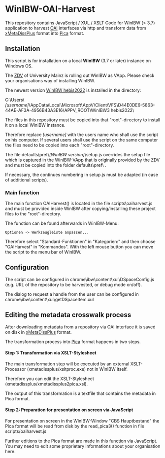 # WinIBW-OAI-Harvest
This repository contains JavaScript / XUL / XSLT Code for WinIBW (> 3.7) application to harvest [OAI](http://www.openarchives.org/OAI/2.0/openarchivesprotocol.htm) interfaces via http and transform data from
[xMetaDissPlus](https://www.dnb.de/DE/Professionell/Sammeln/Unkoerperliche_Medienwerke/_content/xMetaDissPlus_akk.html) format into
[Pica](https://www.hebis.de/arbeitsmaterialien/erfassungsleitfaden/gesamtliste-der-kategorien-in-titelaufnahmen/) format.

## Installation

This script is for installation on a local **WinIBW** (3.7 or later) instance on Windows OS.

The [ZDV](https://www.zdv.uni-mainz.de/) of University Mainz is rolling out WinIBW as VApp. Please check your organisations way of installing WinIBW.

The newest version [WinIBW hebis2022](https://www.hebis.de/uploads/2022/06/winibw3.7_hebis2022_V4_2022-10-05.pdf) is installed in the directory:

C:\Users\\*[username]*\AppData\Local\Microsoft\AppV\Client\VFS\D44E0DE6-5863-44AE-AF3A-4956B43A3E16\APPV_ROOT\WinIBW3 hebis2022\
 
The files in this repository must be copied into that "root"-directory to install it on a local WinIBW instance.

Therefore replace *[username]* with the users name who shall use the script on his computer. If several users shall use the script on the same computer the files need to be copied into each "root"-directory.

The file defaults\pref\\*[WinIBW version]*\setup.js overrides the setup file which is captured in the WinIBW-VApp that is originally provided by the ZDV and must be copied into the folder defaults\pref\ .

If necessary, the continues numbering in setup.js must be adapted (in case of additional scripts).

### Main function

The main function OAIHarvest() is located in the file scripts\oaiharvest.js and  must be provided inside WinIBW after copying/installing these project files to the "root"-directory.

The function can be found afterwards in WinIBW-Menu:

    Optionen -> Werkzeugleiste anpassen...
    
Therefore select "Standard-Funktionen" in "Kategorien:" and then choose "OAIHarvest" in "Kommandos". With the left mouse button you can move the script to the menu bar of WinIBW.

## Configuration

The script can be configured in chrome\ibw\content\xul\DSpaceConfig.js (e.g. URL of the repository to be harvested, or debug mode on/off).

The dialog to request a handle from the user can be configured in chrome\ibw\content\xul\getDSpaceItem.xul

## Editing the metadata crosswalk process

After downloading metadata from a repository via OAI interface it is saved on disk in [xMetaDissPlus](https://www.dnb.de/DE/Professionell/Sammeln/Unkoerperliche_Medienwerke/_content/xMetaDissPlus_akk.html) format.

The transformation process into [Pica](https://www.hebis.de/arbeitsmaterialien/erfassungsleitfaden/gesamtliste-der-kategorien-in-titelaufnahmen/) format happens in two steps. 

#### Step 1: Transformation via XSLT-Stylesheet

The main transformation step will be executed by an external XSLT-Processor (xmetadissplus/xsltproc.exe) not in WinIBW itself.

Therefore you can edit the XSLT-Stylesheet (xmetadissplus/xmetadissplus2pica.xsl).

The output of this transformation is a textfile that contains the metadata in Pica format.

#### Step 2: Preparation for presentation on screen via JavaScript

For presentation on screen in the WinIBW-Window "CBS Hauptbestand" the Pica format will be read from disk by the read_pica3() function in file scripts/oaiharvest.js

Further editions to the Pica format are made in this function via JavaScript. You may need to edit some proprietary informations about your organisation here.

